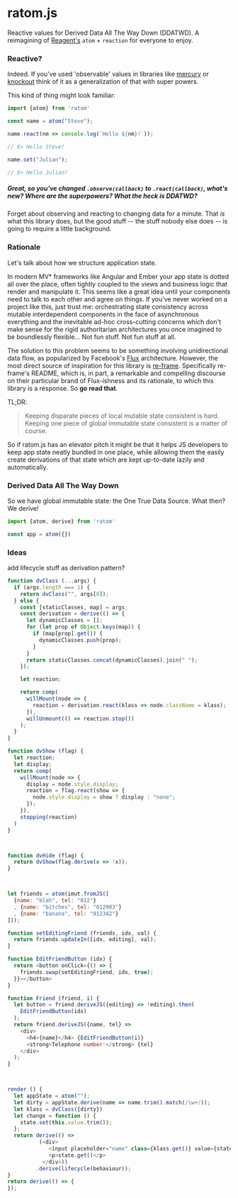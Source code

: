 # ratom.js
Reactive values for Derived Data All The Way Down (DDATWD). A reimagining of [Reagent's](http://github.com/reagent-project/reagent) `atom` + `reaction` for everyone to enjoy.

### Reactive?

Indeed. If you've used 'observable' values in libraries like [mercury](https://github.com/Raynos/mercury) or [knockout](http://knockoutjs.com) think of it as a generalization of that with super powers.

This kind of thing might look familiar:

```javascript
import {atom} from 'ratom'

const name = atom("Steve");

name.react(nm => console.log(`Hello ${nm}!`));

// $> Hello Steve!

name.set("Julian");

// $> Hello Julian!
```

##### Great, so you've changed `.observe(callback)` to `.react(callback)`, what's new? Where are the superpowers? What the heck is DDATWD?

Forget about observing and reacting to changing data for a minute. That *is* what this library does, but the good stuff -- the stuff nobody else does -- is going to require a little background.


### Rationale

Let's talk about how we structure application state.

In modern MV* frameworks like Angular and Ember your app state is dotted all over the place, often tightly coupled to the views and business logic that render and manipulate it. This seems like a great idea until your components need to talk to each other and agree on things. If you've never worked on a project like this, just trust me: orchestrating state consistency across mutable interdependent components in the face of asynchronous everything and the inevitable ad-hoc cross-cutting concerns which don't make sense for the rigid authoritarian architectures you once imagined to be boundlessly flexible... Not fun stuff. Not fun stuff at all.

The solution to this problem seems to be something involving unidirectional data flow, as popularized by Facebook's [Flux](https://facebook.github.io/flux/) architecture. However, the most direct source of inspiration for this library is [re-frame](https://github.com/day8/re-frame). Specifically re-frame's README, which is, in part, a remarkable and compelling discourse on their particular brand of Flux-ishness and its rationale, to which this library is a response. So **go read that**.

TL;DR:

> Keeping disparate pieces of local mutable state consistent is hard. Keeping one piece of global immutable state consistent is a matter of course.

So if ratom.js has an elevator pitch it might be that it helps JS developers to keep app state neatly bundled in one place, while allowing them the easily create derivations of that state which are kept up-to-date lazily and automatically.

### Derived Data All The Way Down

So we have global immutable state: the One True Data Source. What then? We derive!

```javascript
import {atom, derive} from 'ratom'

const app = atom({})
```

### Ideas

add lifecycle stuff as derivation pattern?

```javascript
function dvClass (...args) {
  if (args.length === 1) {
    return dvClass("", args[0]);
  } else {
    const [staticClasses, map] = args;
    const derivation = derive(() => {
      let dynamicClasses = [];
      for (let prop of Object.keys(map)) {
        if (map[prop].get()) {
          dynamicClasses.push(prop);
        }
      }
      return staticClasses.concat(dynamicClasses).join(" ");
    });

    let reaction;

    return comp(
      willMount(node => {
        reaction = derivation.react(klass => node.className = klass);
      }),
      willUnmount(() => reaction.stop())
    );
  }
}

function dvShow (flag) {
  let reaction;
  let display;
  return comp(
    willMount(node => {
      display = node.style.display;
      reaction = flag.react(show => {
        node.style.display = show ? display : "none";
      });
    }),
    stopping(reaction)
  )
}



function dvHide (flag) {
  return dvShow(flag.derive(x => !x));
}



let friends = atom(imut.fromJS([
  {name: "blah", tel: "012"}
  , {name: "bitches", tel: "012903"}
  , {name: "banana", tel: "012342"}
]));

function setEditingFriend (friends, idx, val) {
  return friends.updateIn([idx, editing], val);
}

function EditFriendButton (idx) {
  return <button onClick={() => {
    friends.swap(setEditingFriend, idx, true);
  }}></button>
}

function Friend (friend, i) {
  let button = friend.deriveJS({editing} => !editing).then(
    EditFriendButton(idx)
  );
  return friend.deriveJS({name, tel} =>
    <div>
      <h4>{name}</h4> {EditFriendButton(i)}
      <strong>Telephone number:</strong> {tel}
    </div>
  );
}



render () {
  let appState = atom("");
  let dirty = appState.derive(name => name.trim().match(/\w+/));
  let klass = dvClass({dirty})
  let change = function () {
    state.set(this.value.trim());
  };
  return derive(() =>
          (<div>
             <input placeholder="name" class={klass.get()} value={state.get()} onChange={change}>
             <p>state.get()</p>
           </div>))
         .derive(lifecycle(behaviour));
}
return derive(() => {
});
```
